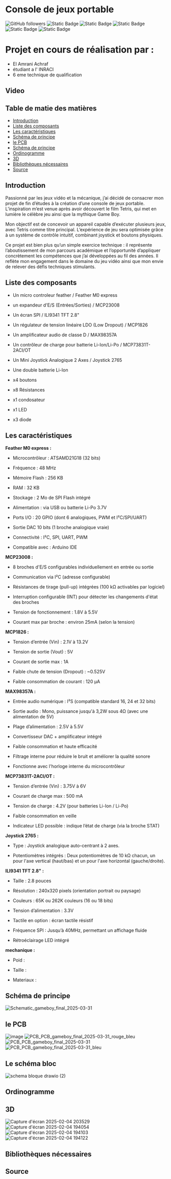 
# Console de jeux portable
 <img alt="GitHub followers" src="https://img.shields.io/github/followers/Achraf-ElAmrani?style=flat&logo=github"> <img alt="Static Badge" src="https://img.shields.io/badge/French-8A2BE2"> <img alt="Static Badge" src="https://img.shields.io/badge/Projet-8A2BE2?color=blue"> <img alt="Static Badge" src="https://img.shields.io/badge/-%20?logo=cplusplus"> <img alt="Static Badge" src="https://img.shields.io/badge/-%20?logo=easyeda&color=blue"> <img alt="Static Badge" src="https://img.shields.io/badge/-%20?logo=arduino&color=lightblue">

# Projet en cours de réalisation par : 
- El Amrani Achraf
- étudiant a l' INRACI
- 6 eme technique de qualification 
## Video
## Table de matie des matières
- [Introduction](#Introduction)
- [Liste des composants](#Liste-des-composants)
- [Les caractéristiques](#Les-caractéristiques)
- [Schéma de principe](#Schéma-de-principe)
- [le PCB](#le-PCB)
- [Schéma de principe](#Le-schéma-bloc)
- [Ordinogramme](#Ordinogramme)
- [3D](#3D)
- [Bibliothèques nécessaires](#Bibliothèques-nécessaires)
- [Source](#Source)
## Introduction

Passionné par les jeux vidéo et la mécanique, j’ai décidé de consacrer mon projet de fin d’études à la création d’une console de jeux portable. L’inspiration m’est venue après avoir découvert le film Tetris, qui met en lumière le célèbre jeu ainsi que la mythique Game Boy.

Mon objectif est de concevoir un appareil capable d’exécuter plusieurs jeux, avec Tetris comme titre principal. L’expérience de jeu sera optimisée grâce à un système de contrôle intuitif, combinant joystick et boutons physiques.

Ce projet est bien plus qu’un simple exercice technique : il représente l’aboutissement de mon parcours académique et l’opportunité d’appliquer concrètement les compétences que j’ai développées au fil des années. Il reflète mon engagement dans le domaine du jeu vidéo ainsi que mon envie de relever des défis techniques stimulants.

## Liste des composants

- Un micro controleur feather / Feather M0 express

- un  expandeur d'E/S (Entrées/Sorties) / MCP23008

- Un écran SPI / ILI9341 TFT 2.8"

- Un régulateur de tension linéaire LDO (Low Dropout) / MCP1826

- Un amplificateur audio de classe D / MAX98357A 

- Un contrôleur de charge pour batterie Li-Ion/Li-Po / MCP73831T-2ACI/OT

- Un  Mini Joystick Analogique 2 Axes / Joystick 2765

- Une double batterie Li-Ion

- x4 boutons

- x8 Résistances

- x1 condosateur 

- x1 LED 

- x3 diode

## Les caractéristiques
**Feather M0 express :** 

- Microcontrôleur : ATSAMD21G18 (32 bits)

- Fréquence : 48 MHz

- Mémoire Flash : 256 KB

- RAM : 32 KB

- Stockage : 2 Mo de SPI Flash intégré 

- Alimentation : via USB ou batterie Li-Po 3.7V 

- Ports I/O : 20 GPIO (dont 6 analogiques, PWM et I²C/SPI/UART)

- Sortie DAC 10 bits (1 broche analogique vraie)

- Connectivité : I²C, SPI, UART, PWM

- Compatible avec : Arduino IDE

**MCP23008 :**

- 8 broches d'E/S configurables individuellement en entrée ou sortie

- Communication via I²C (adresse configurable)

- Résistances de tirage (pull-up) intégrées (100 kΩ activables par logiciel)

- Interruption configurable (INT) pour détecter les changements d'état des broches

- Tension de fonctionnement : 1.8V à 5.5V

- Courant max par broche : environ 25mA (selon la tension)

**MCP1826 :**

- Tension d’entrée (Vin) : 2.1V à 13.2V

- Tension de sortie (Vout) : 5V 

- Courant de sortie max : 1A

- Faible chute de tension (Dropout) : ~0.525V 

- Faible consommation de courant : 120 µA

**MAX98357A :**

- Entrée audio numérique : I²S (compatible standard 16, 24 et 32 bits)

- Sortie audio : Mono, puissance jusqu'à 3,2W sous 4Ω (avec une alimentation de 5V)

- Plage d’alimentation : 2.5V à 5.5V

- Convertisseur DAC + amplificateur intégré

- Faible consommation et haute efficacité 

- Filtrage interne pour réduire le bruit et améliorer la qualité sonore

- Fonctionne avec l'horloge interne du microcontrôleur

**MCP73831T-2ACI/OT :**

- Tension d’entrée (Vin) : 3.75V à 6V

- Courant de charge max : 500 mA 

- Tension de charge : 4.2V (pour batteries Li-Ion / Li-Po)

- Faible consommation en veille

- Indicateur LED possible : indique l’état de charge (via la broche STAT)

**Joystick 2765 :**

- Type : Joystick analogique auto-centrant à 2 axes.​

- Potentiomètres intégrés : Deux potentiomètres de 10 kΩ chacun, un pour l'axe vertical (haut/bas) et un pour l'axe horizontal (gauche/droite).

**ILI9341 TFT 2.8" :**

- Taille : 2.8 pouces

- Résolution : 240x320 pixels (orientation portrait ou paysage)

- Couleurs : 65K ou 262K couleurs (16 ou 18 bits)

- Tension d’alimentation : 3.3V 

- Tactile en option :  écran tactile résistif 

- Fréquence SPI : Jusqu’à 40MHz, permettant un affichage fluide

- Rétroéclairage LED intégré
  
**mechanique :**

- Poid :

- Taille :

- Materiaux :


## Schéma de principe
![Schematic_gameboy_final_2025-03-31](https://github.com/user-attachments/assets/34e4be20-1f5d-4c5e-beee-5dde37f4b80f)

## le PCB
![image](https://github.com/user-attachments/assets/ff6a07bb-495c-4cd1-9c17-486cee9259d6)
![PCB_PCB_gameboy_final_2025-03-31_rouge_bleu](https://github.com/user-attachments/assets/aa09dab5-3835-4bec-b8a7-b3e5cea5c03d)
![PCB_PCB_gameboy_final_2025-03-31](https://github.com/user-attachments/assets/48dd8dd1-aab3-45cb-8d5d-ffff849005d8)
![PCB_PCB_gameboy_final_2025-03-31_bleu](https://github.com/user-attachments/assets/871a825a-0fbd-48c3-8dc2-fe9252e4e250)

## Le schéma bloc
![schema bloque  drawio (2)](https://github.com/user-attachments/assets/83ecc262-afdc-4523-affc-aa4a836d04b1)

## Ordinogramme
## 3D 
![Capture d'écran 2025-02-04 203529](https://github.com/user-attachments/assets/c2d2cccd-72f5-401e-8e14-7d100f6c450f)
![Capture d'écran 2025-02-04 194054](https://github.com/user-attachments/assets/2d69b65a-8281-49bf-bdec-56c905a3ff89)
![Capture d'écran 2025-02-04 194103](https://github.com/user-attachments/assets/9dff16ac-fc47-44fa-903b-3567f36d163e)
![Capture d'écran 2025-02-04 194122](https://github.com/user-attachments/assets/b390fd98-e645-4a37-a916-45a664a20343)
## Bibliothèques nécessaires
## Source 


